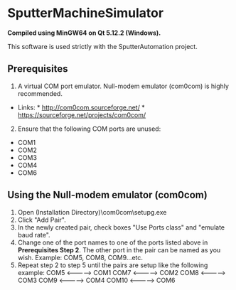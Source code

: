 # SputterMachineSimulator

**Compiled using MinGW64 on Qt 5.12.2 (Windows).**

This software is used strictly with the SputterAutomation project.

## Prerequisites
1. A virtual COM port emulator. Null-modem emulator (com0com) is highly recommended.
  - Links: * http://com0com.sourceforge.net/
           * https://sourceforge.net/projects/com0com/      
2. Ensure that the following COM ports are unused:
  * COM1
  * COM2
  * COM3
  * COM4
  * COM6
  
## Using the Null-modem emulator (com0com)
1. Open (Installation Directory)\com0com\setupg.exe
2. Click "Add Pair".
3. In the newly created pair, check boxes "Use Ports class" and "emulate baud rate".
4. Change one of the port names to one of the ports listed above in **Prerequisites Step 2**. The other port in the pair can be named as you wish. Example: COM5, COM8, COM9...etc.
5. Repeat step 2 to step 5 until the pairs are setup like the following example:
      COM5 <-----> COM1
      COM7 <-----> COM2
      COM8 <-----> COM3
      COM9 <-----> COM4
      COM10 <-----> COM6
